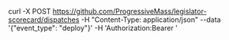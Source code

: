 curl -X POST https://github.com/ProgressiveMass/legislator-scorecard/dispatches -H "Content-Type: application/json" --data '{"event_type": "deploy"}'  -H 'Authorization:Bearer ' 

